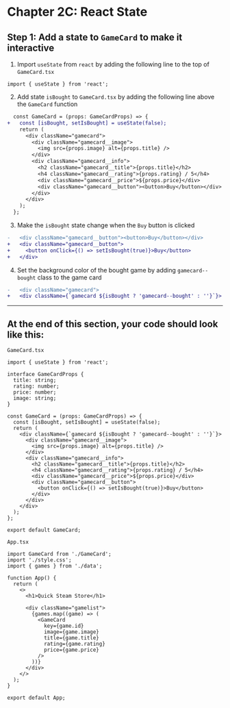 # Chapter 2C: React State

## Step 1: Add a state to `GameCard` to make it interactive

1. Import `useState` from `react` by adding the following line to the top of `GameCard.tsx`

```tsx
import { useState } from 'react';
```

2. Add state `isBought` to `GameCard.tsx` by adding the following line above the `GameCard` function

```diff
  const GameCard = (props: GameCardProps) => {
+   const [isBought, setIsBought] = useState(false);
    return (
      <div className="gamecard">
        <div className="gamecard__image">
          <img src={props.image} alt={props.title} />
        </div>
        <div className="gamecard__info">
          <h2 className="gamecard__title">{props.title}</h2>
          <h4 className="gamecard__rating">{props.rating} / 5</h4>
          <div className="gamecard__price">${props.price}</div>
          <div className="gamecard__button"><button>Buy</button></div>
        </div>
      </div>
    );
  };
```

3. Make the `isBought` state change when the `Buy` button is clicked

```diff
-   <div className="gamecard__button"><button>Buy</button></div>
+   <div className="gamecard__button">
+     <button onClick={() => setIsBought(true)}>Buy</button>
+   </div>
```

4. Set the background color of the bought game by adding `gamecard--bought` class to the game card

```diff
-   <div className="gamecard">
+   <div className={`gamecard ${isBought ? 'gamecard--bought' : ''}`}>
```

---

## At the end of this section, your code should look like this:

`GameCard.tsx`

```tsx
import { useState } from 'react';

interface GameCardProps {
  title: string;
  rating: number;
  price: number;
  image: string;
}

const GameCard = (props: GameCardProps) => {
  const [isBought, setIsBought] = useState(false);
  return (
    <div className={`gamecard ${isBought ? 'gamecard--bought' : ''}`}>
      <div className="gamecard__image">
        <img src={props.image} alt={props.title} />
      </div>
      <div className="gamecard__info">
        <h2 className="gamecard__title">{props.title}</h2>
        <h4 className="gamecard__rating">{props.rating} / 5</h4>
        <div className="gamecard__price">${props.price}</div>
        <div className="gamecard__button">
          <button onClick={() => setIsBought(true)}>Buy</button>
        </div>
      </div>
    </div>
  );
};

export default GameCard;
```

`App.tsx`

```tsx
import GameCard from './GameCard';
import './style.css';
import { games } from './data';

function App() {
  return (
    <>
      <h1>Quick Steam Store</h1>

      <div className="gamelist">
        {games.map((game) => (
          <GameCard
            key={game.id}
            image={game.image}
            title={game.title}
            rating={game.rating}
            price={game.price}
          />
        ))}
      </div>
    </>
  );
}

export default App;
```

